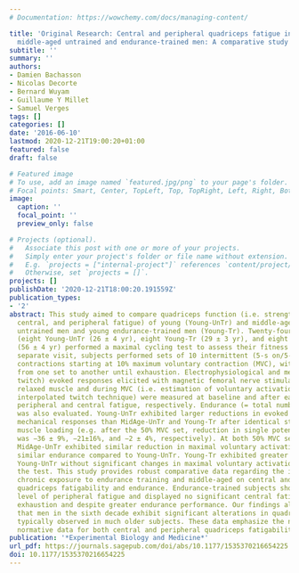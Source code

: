 ```yaml
---
# Documentation: https://wowchemy.com/docs/managing-content/

title: 'Original Research: Central and peripheral quadriceps fatigue in young and
  middle-aged untrained and endurance-trained men: A comparative study'
subtitle: ''
summary: ''
authors:
- Damien Bachasson
- Nicolas Decorte
- Bernard Wuyam
- Guillaume Y Millet
- Samuel Verges
tags: []
categories: []
date: '2016-06-10'
lastmod: 2020-12-21T19:00:20+01:00
featured: false
draft: false

# Featured image
# To use, add an image named `featured.jpg/png` to your page's folder.
# Focal points: Smart, Center, TopLeft, Top, TopRight, Left, Right, BottomLeft, Bottom, BottomRight.
image:
  caption: ''
  focal_point: ''
  preview_only: false

# Projects (optional).
#   Associate this post with one or more of your projects.
#   Simply enter your project's folder or file name without extension.
#   E.g. `projects = ["internal-project"]` references `content/project/deep-learning/index.md`.
#   Otherwise, set `projects = []`.
projects: []
publishDate: '2020-12-21T18:00:20.191559Z'
publication_types:
- '2'
abstract: This study aimed to compare quadriceps function (i.e. strength, endurance,
  central, and peripheral fatigue) of young (Young-UnTr) and middle-aged (MidAge-UnTr)
  untrained men and young endurance-trained men (Young-Tr). Twenty-four male subjects
  (eight Young-UnTr (26 ± 4 yr), eight Young-Tr (29 ± 3 yr), and eight MidAge-UnTr
  (56 ± 4 yr) performed a maximal cycling test to assess their fitness level. On a
  separate visit, subjects performed sets of 10 intermittent (5-s on/5-s off) isometric
  contractions starting at 10% maximum voluntary contraction (MVC), with 10% MVC increments
  from one set to another until exhaustion. Electrophysiological and mechanical (e.g.
  twitch) evoked responses elicited with magnetic femoral nerve stimulation in the
  relaxed muscle and during MVC (i.e. estimation of voluntary activation using the
  interpolated twitch technique) were measured at baseline and after each set to assess
  peripheral and central fatigue, respectively. Endurance (= total number of contractions)
  was also evaluated. Young-UnTr exhibited larger reductions in evoked quadriceps
  mechanical responses than MidAge-UnTr and Young-Tr after identical standardized
  muscle loading (e.g. after the 50% MVC set, reduction in single potentiated twitch
  was −36 ± 9%, −21±16%, and −2 ± 4%, respectively). At both 50% MVC set and exhaustion,
  MidAge-UnTr exhibited similar reduction in maximal voluntary activation and displayed
  similar endurance compared to Young-UnTr. Young-Tr exhibited greater endurance than
  Young-UnTr without significant changes in maximal voluntary activation throughout
  the test. This study provides robust comparative data regarding the influence of
  chronic exposure to endurance training and middle-aged on central and peripheral
  quadriceps fatigability and endurance. Endurance-trained subjects showed smaller
  level of peripheral fatigue and displayed no significant central fatigue, even at
  exhaustion and despite greater endurance performance. Our findings also demonstrate
  that men in the sixth decade exhibit significant alterations in quadriceps function
  typically observed in much older subjects. These data emphasize the need for developing
  normative data for both central and peripheral quadriceps fatigability.
publication: '*Experimental Biology and Medicine*'
url_pdf: https://journals.sagepub.com/doi/abs/10.1177/1535370216654225 https://www.ncbi.nlm.nih.gov/pmc/articles/PMC5027946/pdf/10.1177_1535370216654225.pdf
doi: 10.1177/1535370216654225
---
```

